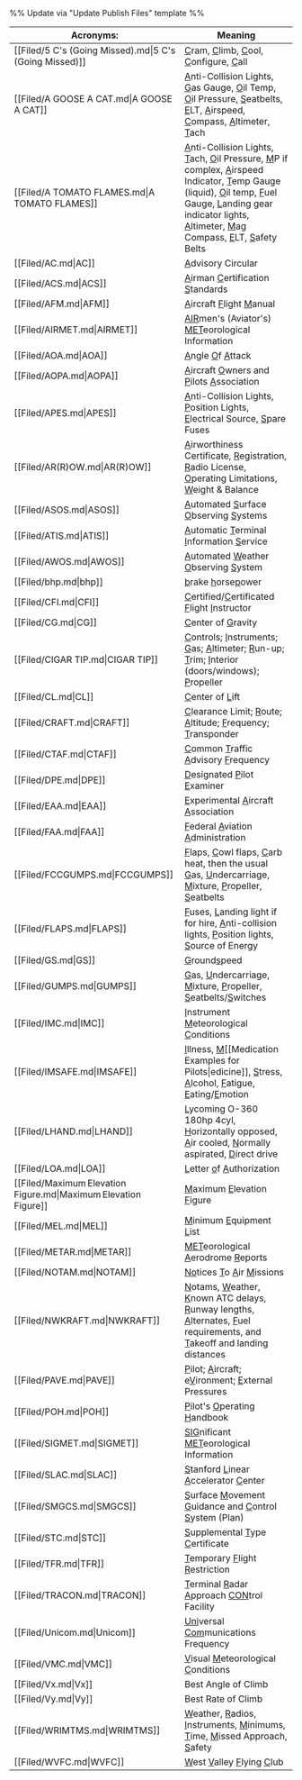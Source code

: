 %% Update via "Update Publish Files" template %% 

| Acronyms:                                                       | Meaning                                                                                                                                                                                                                                                                                       |
| --------------------------------------------------------------- | --------------------------------------------------------------------------------------------------------------------------------------------------------------------------------------------------------------------------------------------------------------------------------------------- |
| [[Filed/5 C's (Going Missed).md\|5 C's (Going Missed)]]         | <u>C</u>ram, <u>C</u>limb, <u>C</u>ool, <u>C</u>onfigure, <u>C</u>all                                                                                                                                                                                                                         |
| [[Filed/A GOOSE A CAT.md\|A GOOSE A CAT]]                       | <u>A</u>nti-Collision Lights, <u>G</u>as Gauge, <u>O</u>il Temp, <u>O</u>il Pressure, <u>S</u>eatbelts, <u>E</u>LT, <u>A</u>irspeed, <u>C</u>ompass, <u>A</u>ltimeter, <u>T</u>ach                                                                                                            |
| [[Filed/A TOMATO FLAMES.md\|A TOMATO FLAMES]]                   | <u>A</u>nti-Collision Lights, <u>T</u>ach, <u>O</u>il Pressure, <u>M</u>P if complex, <u>A</u>irspeed Indicator, <u>T</u>emp Gauge (liquid), <u>O</u>il temp,  <u>F</u>uel Gauge, <u>L</u>anding gear indicator lights, <u>A</u>ltimeter, <u>M</u>ag Compass, <u>E</u>LT, <u>S</u>afety Belts |
| [[Filed/AC.md\|AC]]                                             | <u>A</u>dvisory <u></u>Circular                                                                                                                                                                                                                                                               |
| [[Filed/ACS.md\|ACS]]                                           | <u>A</u>irman <u>C</u>ertification <u>S</u>tandards                                                                                                                                                                                                                                           |
| [[Filed/AFM.md\|AFM]]                                           | <u>A</u>ircraft <u>F</u>light <u>M</u>anual                                                                                                                                                                                                                                                   |
| [[Filed/AIRMET.md\|AIRMET]]                                     | <u>AIR</u>men's (Aviator's) <u>MET</u>eorological Information                                                                                                                                                                                                                                 |
| [[Filed/AOA.md\|AOA]]                                           | <u>A</u>ngle <u>O</u>f <u>A</u>ttack                                                                                                                                                                                                                                                          |
| [[Filed/AOPA.md\|AOPA]]                                         | <u>A</u>ircraft <u>O</u>wners and <u>P</u>ilots <u>A</u>ssociation                                                                                                                                                                                                                            |
| [[Filed/APES.md\|APES]]                                         | <u>A</u>nti-Collision Lights, <u>P</u>osition Lights, <u>E</u>lectrical Source, <u>S</u>pare Fuses                                                                                                                                                                                            |
| [[Filed/AR(R)OW.md\|AR(R)OW]]                                   | <u>A</u>irworthiness Certificate, <u>R</u>egistration, <u>R</u>adio License, <u>O</u>perating Limitations, <u>W</u>eight & Balance                                                                                                                                                            |
| [[Filed/ASOS.md\|ASOS]]                                         | <u>A</u>utomated <u>S</u>urface <u>O</u>bserving <u>S</u>ystems                                                                                                                                                                                                                               |
| [[Filed/ATIS.md\|ATIS]]                                         | <u>A</u>utomatic <u>T</u>erminal <u>I</u>nformation <u>S</u>ervice                                                                                                                                                                                                                            |
| [[Filed/AWOS.md\|AWOS]]                                         | <u>A</u>utomated <u>W</u>eather <u>O</u>bserving <u>S</u>ystem                                                                                                                                                                                                                                |
| [[Filed/bhp.md\|bhp]]                                           | <u>b</u>rake <u>h</u>orse<u>p</u>ower                                                                                                                                                                                                                                                         |
| [[Filed/CFI.md\|CFI]]                                           | <u>C</u>ertified/<u>C</u>ertificated <u>F</u>light <u>I</u>nstructor                                                                                                                                                                                                                          |
| [[Filed/CG.md\|CG]]                                             | <u>C</u>enter of <u>G</u>ravity                                                                                                                                                                                                                                                               |
| [[Filed/CIGAR TIP.md\|CIGAR TIP]]                               | <u>C</u>ontrols; <u>I</u>nstruments; <u>G</u>as; <u>A</u>ltimeter; <u>R</u>un-up; <u>T</u>rim; <u>I</u>nterior (doors/windows); <u>P</u>ropeller                                                                                                                                              |
| [[Filed/CL.md\|CL]]                                             | <u>C</u>enter of <u>L</u>ift                                                                                                                                                                                                                                                                  |
| [[Filed/CRAFT.md\|CRAFT]]                                       | <u>C</u>learance Limit; <u>R</u>oute; <u>A</u>ltitude; <u>F</u>requency; <u>T</u>ransponder                                                                                                                                                                                                   |
| [[Filed/CTAF.md\|CTAF]]                                         | <u>C</u>ommon <u>T</u>raffic <u>A</u>dvisory <u>F</u>requency                                                                                                                                                                                                                                 |
| [[Filed/DPE.md\|DPE]]                                           | <u>D</u>esignated <u>P</u>ilot <u>E</u>xaminer                                                                                                                                                                                                                                                |
| [[Filed/EAA.md\|EAA]]                                           | <u>E</u>xperimental <u>A</u>ircraft <u>A</u>ssociation                                                                                                                                                                                                                                        |
| [[Filed/FAA.md\|FAA]]                                           | <u>F</u>ederal <u>A</u>viation <u>A</u>dministration                                                                                                                                                                                                                                          |
| [[Filed/FCCGUMPS.md\|FCCGUMPS]]                                 | <u>F</u>laps, <u>C</u>owl flaps, <u>C</u>arb heat, then the usual <u>G</u>as, <u>U</u>ndercarriage, <u>M</u>ixture, <u>P</u>ropeller, <u>S</u>eatbelts                                                                                                                                        |
| [[Filed/FLAPS.md\|FLAPS]]                                       | <u>F</u>uses, <u>L</u>anding light if for hire, <u>A</u>nti-collision lights, <u>P</u>osition lights, <u>S</u>ource of Energy                                                                                                                                                                 |
| [[Filed/GS.md\|GS]]                                             | <u>G</u>round<u>s</u>peed                                                                                                                                                                                                                                                                     |
| [[Filed/GUMPS.md\|GUMPS]]                                       | <u>G</u>as, <u>U</u>ndercarriage, <u>M</u>ixture, <u>P</u>ropeller, <u>S</u>eatbelts/<u>S</u>witches                                                                                                                                                                                          |
| [[Filed/IMC.md\|IMC]]                                           | <u>I</u>nstrument <u>M</u>eteorological <u>C</u>onditions                                                                                                                                                                                                                                     |
| [[Filed/IMSAFE.md\|IMSAFE]]                                     | <u>I</u>llness, <u>M</u>[[Medication Examples for Pilots\|edicine]], <u>S</u>tress, <u>A</u>lcohol, <u>F</u>atigue, <u>E</u>ating/<u>E</u>motion                                                                                                                                              |
| [[Filed/LHAND.md\|LHAND]]                                       | <u>L</u>ycoming O-360 180hp 4cyl, <u>H</u>orizontally opposed, <u>A</u>ir cooled, <u>N</u>ormally aspirated, <u>D</u>irect drive                                                                                                                                                              |
| [[Filed/LOA.md\|LOA]]                                           | <u>L</u>etter <u>o</u>f <u>A</u>uthorization                                                                                                                                                                                                                                                  |
| [[Filed/Maximum Elevation Figure.md\|Maximum Elevation Figure]] | <u>M</u>aximum <u>E</u>levation <u>F</u>igure                                                                                                                                                                                                                                                 |
| [[Filed/MEL.md\|MEL]]                                           | <u>M</u>inimum <u>E</u>quipment <u>L</u>ist                                                                                                                                                                                                                                                   |
| [[Filed/METAR.md\|METAR]]                                       | <u>MET</u>eorological <u>A</u>erodrome <u>R</u>eports                                                                                                                                                                                                                                         |
| [[Filed/NOTAM.md\|NOTAM]]                                       | <u>No</u>tices <u>T</u>o <u>A</u>ir <u>M</u>issions                                                                                                                                                                                                                                           |
| [[Filed/NWKRAFT.md\|NWKRAFT]]                                   | <u>N</u>otams, <u>W</u>eather, <u>K</u>nown ATC delays, <u>R</u>unway lengths, <u>A</u>lternates, <u>F</u>uel requirements, and <u>T</u>akeoff and landing distances                                                                                                                          |
| [[Filed/PAVE.md\|PAVE]]                                         | <u>P</u>ilot; <u>A</u>ircraft; e<u>V</u>ironment; <u>E</u>xternal Pressures                                                                                                                                                                                                                   |
| [[Filed/POH.md\|POH]]                                           | <u>P</u>ilot's <u>O</u>perating <u>H</u>andbook                                                                                                                                                                                                                                               |
| [[Filed/SIGMET.md\|SIGMET]]                                     | <u>SIG</u>nificant <u>MET</u>eorological Information                                                                                                                                                                                                                                          |
| [[Filed/SLAC.md\|SLAC]]                                         | <u>S</u>tanford <u>L</u>inear <u>A</u>ccelerator <u>C</u>enter                                                                                                                                                                                                                                |
| [[Filed/SMGCS.md\|SMGCS]]                                       | <u>S</u>urface <u>M</u>ovement <u>G</u>uidance and <u>C</u>ontrol <u>S</u>ystem (Plan)                                                                                                                                                                                                        |
| [[Filed/STC.md\|STC]]                                           | <u>S</u>upplemental <u>T</u>ype <u>C</u>ertificate                                                                                                                                                                                                                                            |
| [[Filed/TFR.md\|TFR]]                                           | <u>T</u>emporary <u>F</u>light <u>R</u>estriction                                                                                                                                                                                                                                             |
| [[Filed/TRACON.md\|TRACON]]                                     | <u>T</u>erminal <u>R</u>adar <u>A</u>pproach <u>CON</u>trol Facility                                                                                                                                                                                                                          |
| [[Filed/Unicom.md\|Unicom]]                                     | <u>Uni</u>versal <u>Com</u>munications Frequency                                                                                                                                                                                                                                              |
| [[Filed/VMC.md\|VMC]]                                           | <u>V</u>isual <u>M</u>eteorological <u>C</u>onditions                                                                                                                                                                                                                                         |
| [[Filed/Vx.md\|Vx]]                                             | Best Angle of Climb                                                                                                                                                                                                                                                                           |
| [[Filed/Vy.md\|Vy]]                                             | Best Rate of Climb                                                                                                                                                                                                                                                                            |
| [[Filed/WRIMTMS.md\|WRIMTMS]]                                   | <u>W</u>eather, <u>R</u>adios, <u>I</u>nstruments, <u>M</u>inimums, <u>T</u>ime, <u>M</u>issed Approach, <u>S</u>afety                                                                                                                                                                        |
| [[Filed/WVFC.md\|WVFC]]                                         | <u>W</u>est <u>V</u>alley <u>F</u>lying <u>C</u>lub                                                                                                                                                                                                                                           |
